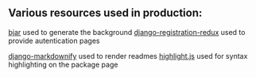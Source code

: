 ## Various resources used in production:

[bjar](https://bgjar.com/) used to generate the background
[django-registration-redux](https://pypi.org/project/django-registration-redux/) used to provide autentication pages

[django-markdownify](https://pypi.org/project/django-markdownify/) used to render readmes
[highlight.js](https://highlightjs.org/) used for syntax highlighting on the package page
